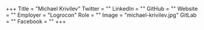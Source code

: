 +++
Title = "Michael Krivilev"
Twitter = ""
LinkedIn = ""
GitHub = ""
Website = ""
Employer = "Logrocon"
Role = ""
Image = "michael-krivilev.jpg"
GitLab = ""
Facebook = ""
+++
